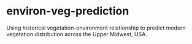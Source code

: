# environ-veg-prediction
Using historical vegetation-environment relationship to predict modern vegetation distribution across the Upper Midwest, USA.
